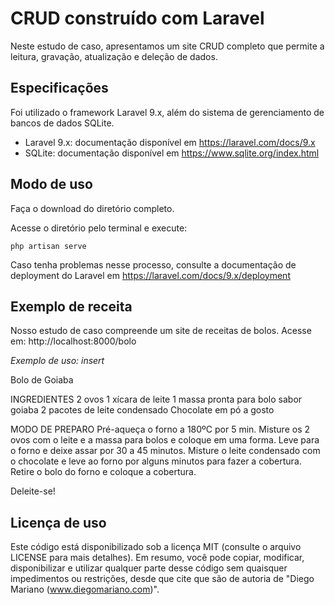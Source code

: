 # CRUD construído com Laravel

Neste estudo de caso, apresentamos um site CRUD completo que permite a leitura, gravação, atualização e deleção de dados.

## Especificações

Foi utilizado o framework Laravel 9.x, além do sistema de gerenciamento de bancos de dados SQLite.

- Laravel 9.x: documentação disponível em https://laravel.com/docs/9.x
- SQLite: documentação disponível em https://www.sqlite.org/index.html

## Modo de uso

Faça o download do diretório completo. 

Acesse o diretório pelo terminal e execute:

    php artisan serve

Caso tenha problemas nesse processo, consulte a documentação de deployment do Laravel em https://laravel.com/docs/9.x/deployment


## Exemplo de receita

Nosso estudo de caso compreende um site de receitas de bolos.
Acesse em: http://localhost:8000/bolo

*Exemplo de uso: insert*

Bolo de Goiaba

INGREDIENTES
 2 ovos
 1 xícara de leite
 1 massa pronta para bolo sabor goiaba
 2 pacotes de leite condensado
 Chocolate em pó a gosto

MODO DE PREPARO
 Pré-aqueça o forno a 180ºC por 5 
 min.
 Misture os 2 ovos com o leite e a massa para bolos e coloque 
 em uma forma.
 Leve para o forno e deixe assar por 30 a 45 minutos.
 Misture o leite condensado com o chocolate e leve ao forno por 
 alguns minutos para fazer a cobertura.
 Retire o bolo do forno e coloque a cobertura. 
 
 Deleite-se!

## Licença de uso

Este código está disponibilizado sob a licença MIT (consulte o arquivo LICENSE para mais detalhes). Em resumo, você pode copiar, modificar, disponibilizar e utilizar qualquer parte desse código sem quaisquer impedimentos ou restrições, desde que cite que são de autoria de "Diego Mariano (www.diegomariano.com)".